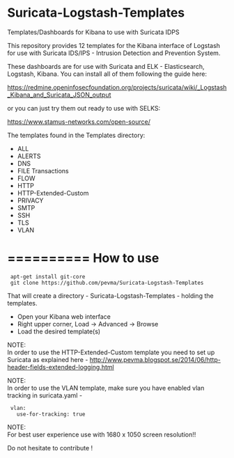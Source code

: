 Suricata-Logstash-Templates
===========================

Templates/Dashboards for Kibana to use with Suricata IDPS


This repository provides 12 templates for the Kibana interface of Logstash
for use with Suricata IDS/IPS - Intrusion Detection and Prevention System.

These dashboards are for use with Suricata and ELK - Elasticsearch, Logstash, 
Kibana. You can install all of them following the guide here:

https://redmine.openinfosecfoundation.org/projects/suricata/wiki/_Logstash_Kibana_and_Suricata_JSON_output  

or you can just try them out ready to use with SELKS:

https://www.stamus-networks.com/open-source/


The templates found in the Templates directory:

- ALL  
- ALERTS 
- DNS  
- FILE Transactions  
- FLOW  
- HTTP  
- HTTP-Extended-Custom  
- PRIVACY
- SMTP
- SSH  
- TLS
- VLAN




==========
How to use
==========

     apt-get install git-core
     git clone https://github.com/pevma/Suricata-Logstash-Templates

That will create a directory - Suricata-Logstash-Templates - holding the templates.

 - Open your Kibana web interface
 - Right upper corner, Load -> Advanced -> Browse
 - Load the desired template(s)

NOTE:  
In order to use the HTTP-Extended-Custom template you need to set up Suricata as
explained here - http://www.pevma.blogspot.se/2014/06/http-header-fields-extended-logging.html  

NOTE:  
In order to use the VLAN template, make sure you have enabled vlan tracking in suricata.yaml -

     vlan:
       use-for-tracking: true

NOTE:  
For best user experience use with 1680 x 1050 screen resolution!!  

Do not hesitate to contribute !
